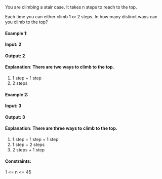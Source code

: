 You are climbing a stair case. It takes n steps to reach to the top.

Each time you can either climb 1 or 2 steps. In how many distinct ways can you climb to the top?

#### Example 1:

#### Input: 2
#### Output: 2
#### Explanation: There are two ways to climb to the top.
1. 1 step + 1 step
2. 2 steps
#### Example 2:

#### Input: 3
#### Output: 3
#### Explanation: There are three ways to climb to the top.
1. 1 step + 1 step + 1 step
2. 1 step + 2 steps
3. 2 steps + 1 step
 

#### Constraints:

1 <= n <= 45
